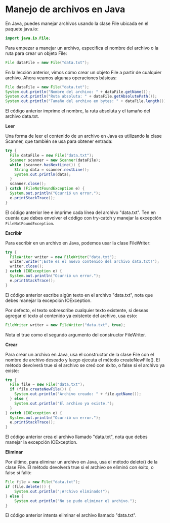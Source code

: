 
# Manejo de archivos en Java

En Java, puedes manejar archivos usando la clase File ubicada en el paquete java.io:
```java
import java.io.File;
```
Para empezar a manejar un archivo, especifica el nombre del archivo o la ruta para crear un objeto File:
```java
File dataFile = new File("data.txt");
```
En la lección anterior, vimos cómo crear un objeto File a partir de cualquier archivo. Ahora veamos algunas operaciones básicas:
```java
File dataFile = new File("data.txt");
System.out.println("Nombre del archivo: " + dataFile.getName());
System.out.println("Ruta absoluta: " + dataFile.getAbsolutePath());
System.out.println("Tamaño del archivo en bytes: " + dataFile.length());
```
El código anterior imprime el nombre, la ruta absoluta y el tamaño del archivo data.txt.

**Leer**

Una forma de leer el contenido de un archivo en Java es utilizando la clase Scanner, que también se usa para obtener entrada:
```java
try {
  File dataFile = new File("data.txt");
  Scanner scanner = new Scanner(dataFile);
  while (scanner.hasNextLine()) {
    String data = scanner.nextLine();
    System.out.println(data);
  }
  scanner.close();
} catch (FileNotFoundException e) {
  System.out.println("Ocurrió un error.");
  e.printStackTrace();
}
```
El código anterior lee e imprime cada línea del archivo "data.txt".
Ten en cuenta que debes envolver el código con try-catch y manejar la excepción `FileNotFoundException`.

**Escribir**

Para escribir en un archivo en Java, podemos usar la clase FileWriter:
```java
try {
  FileWriter writer = new FileWriter("data.txt");
  writer.write("¡Este es el nuevo contenido del archivo data.txt!");
  writer.close();
} catch (IOException e) {
  System.out.println("Ocurrió un error.");
  e.printStackTrace();
}
```
El código anterior escribe algún texto en el archivo "data.txt", nota que debes manejar la excepción IOException.

Por defecto, el texto sobrescribe cualquier texto existente, si deseas agregar el texto al contenido ya existente del archivo, usa esto:
```java
FileWriter writer = new FileWriter("data.txt", true);
```
Nota el true como el segundo argumento del constructor FileWriter.

**Crear**

Para crear un archivo en Java, usa el constructor de la clase File con el nombre de archivo deseado y luego ejecuta el método createNewFile(). El método devolverá true si el archivo se creó con éxito, o false si el archivo ya existe:
```java
try {
  File file = new File("data.txt");
  if (file.createNewFile()) {
    System.out.println("Archivo creado: " + file.getName());
  } else {
    System.out.println("El archivo ya existe.");
  }
} catch (IOException e) {
  System.out.println("Ocurrió un error.");
  e.printStackTrace();
}
```
El código anterior crea el archivo llamado "data.txt", nota que debes manejar la excepción IOException.

**Eliminar**

Por último, para eliminar un archivo en Java, usa el método delete() de la clase File. El método devolverá true si el archivo se eliminó con éxito, o false si falló:
```java
File file = new File("data.txt"); 
if (file.delete()) { 
    System.out.println("¡Archivo eliminado!");
} else {
    System.out.println("No se pudo eliminar el archivo.");
}
```
El código anterior intenta eliminar el archivo llamado "data.txt".
